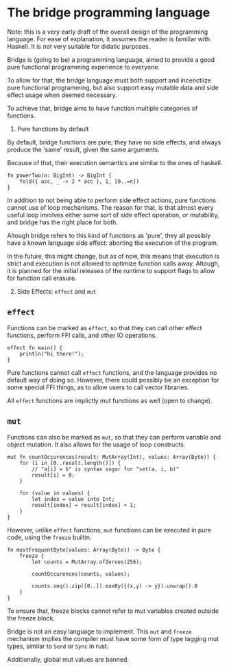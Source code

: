 
# The bridge programming language

Note: this is a very early draft of the overall design of the programming language.
For ease of explanation, it assumes the reader is familiar with Haskell.
It is not very suitable for didatic purposes.

Bridge is (going to be) a programming language, aimed to provide
a good pure functional programming experience to everyone.

To allow for that, the bridge language must both support and incenctiize pure functional
programming, but also support easy mutable data and side effect usage when deemed necessary.

To achieve that, bridge aims to have function multiple categories of functions.


1. Pure functions by default

By default, bridge functions are pure; they have no side effects,
and always produce the 'same' result, given the same arguments.

Because of that, their execution semantics are similar to the ones of haskell.

```
fn powerTwo(n: BigInt) -> BigInt {
    fold({ acc, _ -> 2 * acc }, 1, [0..=n])
}
```

In addition to not being able to perform side effect actions,
pure functions cannot use of loop mechanisms. The reason for that,
is that almost every useful loop involves either some sort of side effect operation,
or mutability, and bridge has the right place for both.

Altough bridge refers to this kind of functions as 'pure', they all possibly have
a known language side effect: aborting the execution of the program.

In the future, this might change, but as of now, this means that execution is strict and
execution is not allowed to optimize function calls away.
Altough, it is planned for the initial releases of the runtime to support flags to allow for
function call erasure.

2. Side Effects: `effect` and `mut`

## `effect`

Functions can be marked as `effect`, so that they can call other effect functions,
perform FFI calls, and other IO operations.

```
effect fn main() {
    println("hi there!");
}
```

Pure functions cannot call `effect` functions, and the language provides no default way of doing so.
However, there could possibly be an exception for some special FFI things, as to allow users to
call vector libraries.

All `effect` functions are implictly mut functions as well (open to change).

## `mut`

Functions can also be marked as `mut`, so that they can perform variable and object mutation.
It also allows for the usage of loop constructs.

```
mut fn countOccurences(result: MutArray(Int), values: Array(Byte)) {
    for (i in [0..result.length()]) {
        // "a[i] = b" is syntax sugar for "set(a, i, b)"
        result[i] = 0;
    }

    for (value in values) {
        let index = value into Int;
        result[index] = result[index] + 1;
    }
}

```

However, unlike `effect` functions, `mut` functions can be executed in pure code,
using the `freeze` builtin.

```
fn mostFrequentByte(values: Array(Byte)) -> Byte {
    freeze {
        let counts = MutArray.ofZeroes(256);

        countOccurences(counts, values);

        counts.seq().zip([0..]).maxBy({(x,y) -> y}).unwrap().0
    }
}

```

To ensure that, freeze blocks cannot refer to mut variables created outside the freeze block.

Bridge is not an easy language to implement. This `mut` and `freeze` mechanism implies
the compiler must have some form of type tagging mut types, similar to `Send` or `Sync` in rust.

Additionally, global mut values are banned.

